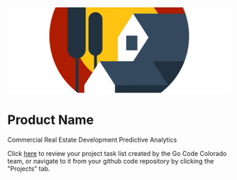 ## ![Our Logo](./assets/cover_header.png)
# Product Name

Commercial Real Estate Development Predictive Analytics

Click [here](https://github.com/GoCodeColorado/TechSlope/projects/1) to review your project task list created by the Go Code Colorado team, or navigate to it from your github code repository by clicking the "Projects" tab.
